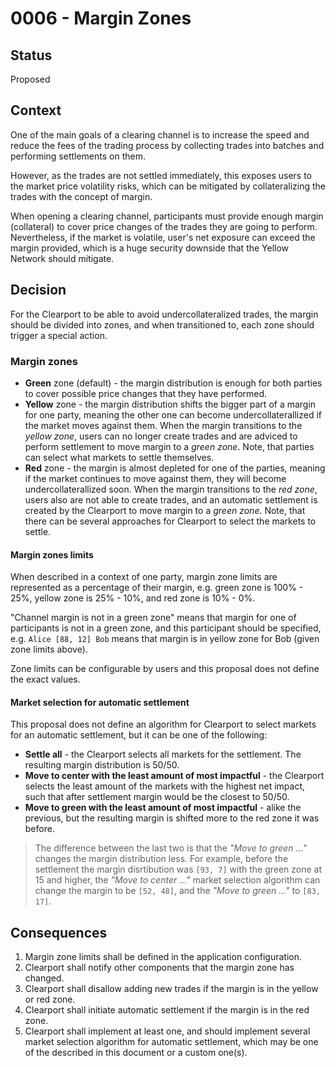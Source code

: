 # 0006 - Margin Zones

## Status

Proposed

## Context

One of the main goals of a clearing channel is to increase the speed and reduce the fees of the trading process by collecting trades into batches and performing settlements on them.

However, as the trades are not settled immediately, this exposes users to the market price volatility risks, which can be mitigated by collateralizing the trades with the concept of margin.

When opening a clearing channel, participants must provide enough margin (collateral) to cover price changes of the trades they are going to perform.
Nevertheless, if the market is volatile, user's net exposure can exceed the margin provided, which is a huge security downside that the Yellow Network should mitigate.

## Decision

For the Clearport to be able to avoid undercollateralized trades, the margin should be divided into zones, and when transitioned to, each zone should trigger a special action.

### Margin zones

- **Green** zone (default) - the margin distribution is enough for both parties to cover possible price changes that they have performed.
- **Yellow** zone - the margin distribution shifts the bigger part of a margin for one party, meaning the other one can become undercollaterallized if the market moves against them.
  When the margin transitions to the _yellow zone_, users can no longer create trades and are adviced to perform settlement to move margin to a _green zone_. Note, that parties can select what markets to settle themselves.
- **Red** zone - the margin is almost depleted for one of the parties, meaning if the market continues to move against them, they will become undercollaterallized soon.
  When the margin transitions to the _red zone_, users also are not able to create trades, and an automatic settlement is created by the Clearport to move margin to a _green zone_.
  Note, that there can be several approaches for Clearport to select the markets to settle.

#### Margin zones limits

When described in a context of one party, margin zone limits are represented as a percentage of their margin, e.g. green zone is 100% - 25%, yellow zone is 25% - 10%, and red zone is 10% - 0%.

"Channel margin is not in a green zone" means that margin for one of participants is not in a green zone, and this participant should be specified, e.g. `Alice [88, 12] Bob` means that margin is in yellow zone for Bob (given zone limits above).

Zone limits can be configurable by users and this proposal does not define the exact values.

#### Market selection for automatic settlement

This proposal does not define an algorithm for Clearport to select markets for an automatic settlement, but it can be one of the following:

- **Settle all** - the Clearport selects all markets for the settlement. The resulting margin distribution is 50/50.
- **Move to center with the least amount of most impactful** - the Clearport selects the least amount of the markets with the highest net impact, such that after settlement margin would be the closest to 50/50.
- **Move to green with the least amount of most impactful** - alike the previous, but the resulting margin is shifted more to the red zone it was before.

> The difference between the last two is that the _"Move to green ..."_ changes the margin distribution less. For example, before the settlement the margin disrtibution was `[93, 7]` with the green zone at 15 and higher,
> the _"Move to center ..."_ market selection algorithm can change the margin to be `[52, 48]`, and the _"Move to green ..."_ to `[83, 17]`.

## Consequences

1. Margin zone limits shall be defined in the application configuration.
2. Clearport shall notify other components that the margin zone has changed.
3. Clearport shall disallow adding new trades if the margin is in the yellow or red zone.
4. Clearport shall initiate automatic settlement if the margin is in the red zone.
5. Clearport shall implement at least one, and should implement several market selection algorithm for automatic settlement, which may be one of the described in this document or a custom one(s).
